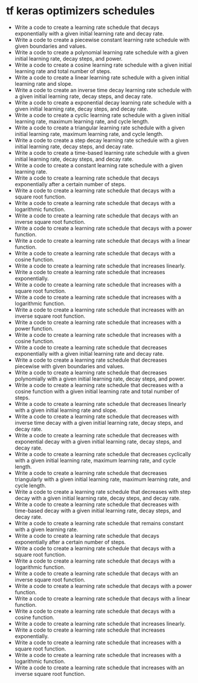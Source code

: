 # tf keras optimizers schedules

- Write a code to create a learning rate schedule that decays exponentially with a given initial learning rate and decay rate.
- Write a code to create a piecewise constant learning rate schedule with given boundaries and values.
- Write a code to create a polynomial learning rate schedule with a given initial learning rate, decay steps, and power.
- Write a code to create a cosine learning rate schedule with a given initial learning rate and total number of steps.
- Write a code to create a linear learning rate schedule with a given initial learning rate and slope.
- Write a code to create an inverse time decay learning rate schedule with a given initial learning rate, decay steps, and decay rate.
- Write a code to create a exponential decay learning rate schedule with a given initial learning rate, decay steps, and decay rate.
- Write a code to create a cyclic learning rate schedule with a given initial learning rate, maximum learning rate, and cycle length.
- Write a code to create a triangular learning rate schedule with a given initial learning rate, maximum learning rate, and cycle length.
- Write a code to create a step decay learning rate schedule with a given initial learning rate, decay steps, and decay rate.
- Write a code to create a time-based learning rate schedule with a given initial learning rate, decay steps, and decay rate.
- Write a code to create a constant learning rate schedule with a given learning rate.
- Write a code to create a learning rate schedule that decays exponentially after a certain number of steps.
- Write a code to create a learning rate schedule that decays with a square root function.
- Write a code to create a learning rate schedule that decays with a logarithmic function.
- Write a code to create a learning rate schedule that decays with an inverse square root function.
- Write a code to create a learning rate schedule that decays with a power function.
- Write a code to create a learning rate schedule that decays with a linear function.
- Write a code to create a learning rate schedule that decays with a cosine function.
- Write a code to create a learning rate schedule that increases linearly.
- Write a code to create a learning rate schedule that increases exponentially.
- Write a code to create a learning rate schedule that increases with a square root function.
- Write a code to create a learning rate schedule that increases with a logarithmic function.
- Write a code to create a learning rate schedule that increases with an inverse square root function.
- Write a code to create a learning rate schedule that increases with a power function.
- Write a code to create a learning rate schedule that increases with a cosine function.
- Write a code to create a learning rate schedule that decreases exponentially with a given initial learning rate and decay rate.
- Write a code to create a learning rate schedule that decreases piecewise with given boundaries and values.
- Write a code to create a learning rate schedule that decreases polynomially with a given initial learning rate, decay steps, and power.
- Write a code to create a learning rate schedule that decreases with a cosine function with a given initial learning rate and total number of steps.
- Write a code to create a learning rate schedule that decreases linearly with a given initial learning rate and slope.
- Write a code to create a learning rate schedule that decreases with inverse time decay with a given initial learning rate, decay steps, and decay rate.
- Write a code to create a learning rate schedule that decreases with exponential decay with a given initial learning rate, decay steps, and decay rate.
- Write a code to create a learning rate schedule that decreases cyclically with a given initial learning rate, maximum learning rate, and cycle length.
- Write a code to create a learning rate schedule that decreases triangularly with a given initial learning rate, maximum learning rate, and cycle length.
- Write a code to create a learning rate schedule that decreases with step decay with a given initial learning rate, decay steps, and decay rate.
- Write a code to create a learning rate schedule that decreases with time-based decay with a given initial learning rate, decay steps, and decay rate.
- Write a code to create a learning rate schedule that remains constant with a given learning rate.
- Write a code to create a learning rate schedule that decays exponentially after a certain number of steps.
- Write a code to create a learning rate schedule that decays with a square root function.
- Write a code to create a learning rate schedule that decays with a logarithmic function.
- Write a code to create a learning rate schedule that decays with an inverse square root function.
- Write a code to create a learning rate schedule that decays with a power function.
- Write a code to create a learning rate schedule that decays with a linear function.
- Write a code to create a learning rate schedule that decays with a cosine function.
- Write a code to create a learning rate schedule that increases linearly.
- Write a code to create a learning rate schedule that increases exponentially.
- Write a code to create a learning rate schedule that increases with a square root function.
- Write a code to create a learning rate schedule that increases with a logarithmic function.
- Write a code to create a learning rate schedule that increases with an inverse square root function.